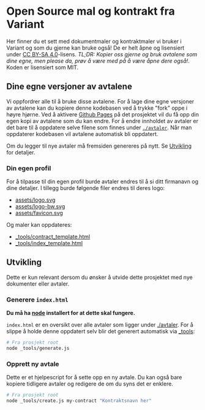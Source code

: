 # Open Source mal og kontrakt fra Variant

Her finner du et sett med dokumentmaler og kontraktmaler vi bruker i Variant og
som du gjerne kan bruke også! De er helt åpne og lisensiert under
[CC BY-SA 4.0](https://creativecommons.org/licenses/by-sa/4.0/)-lisens. _TL;DR:
Kopier oss gjerne og bruk avtalene som dine egne, men please da, prøv å være med
på å være åpne dere også!_. Koden er lisensiert som MIT.

## Dine egne versjoner av avtalene

Vi oppfordrer alle til å bruke disse avtalene. For å lage dine egne versjoner av
avtalene kan du kopiere denne kodebasen ved å trykke "fork" oppe i høyre hjørne.
Ved å aktivere [Github Pages](https://pages.github.com/) på det prosjektet vil
du få opp din egen kopi av avtalene som du kan endre. For å endre innholdet av
avtaler er det bare til å oppdatere selve filene som finnes under
[`./avtaler`](./avtaler). Når man oppdaterer kodebasen vil avtalene automatisk
bli oppdatert.

Om du legger til nye avtaler må fremsiden genereres på nytt. Se
[Utvikling](#utvikling) for detaljer.

### Din egen profil

For å tilpasse til din egen profil burde avtaler endres til å si ditt firmanavn
og dine detaljer. I tillegg burde følgende filer endres til deres logo:

- [assets/logo.svg](./assets/logo.svg)
- [assets/logo-bw.svg](./assets/logo-bw.svg)
- [assets/favicon.svg](./assets/favicon.svg)

Og maler kan oppdateres:

- [\_tools/contract_template.html](./_tools/contract_template.html)
- [\_tools/index_template.html](./_tools/index_template.html)

## Utvikling

Dette er kun relevant dersom du ønsker å utvide dette prosjektet med nye
dokumenter eller avtaler.

### Generere `index.html`

**Du må ha [node](https://nodejs.org/) installert for at dette skal fungere.**

`index.html` er en oversikt over alle avtaler som ligger under
[./avtaler](./avtaler). For å slippe å holde denne oppdatert selv blir det
generert automatisk via [\_tools](./_tools/generate.js):

```sh
# Fra prosjekt root
node _tools/generate.js
```

### Opprett ny avtale

Dette er et hjelpescript for å sette opp en ny avtale. Du kan også bare kopiere
tidligere avtaler og redigere de om du syns det er enklere.

```sh
# Fra prosjekt root
node _tools/create.js my-contract "Kontraktsnavn her"
```

